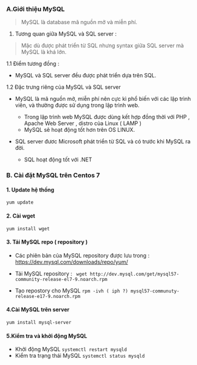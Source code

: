 ﻿### A.Giới thiệu MySQL > MySQL là database mã nguồn mở và miễn phí.1. Tương quan giữa MySQL và SQL server :> Mặc dù được phát triển từ SQL nhưng syntax giữa SQL server mà MySQL là khá lớn.1.1 Điểm tương đồng :- MySQL và SQL server đều được phát triển dựa trên SQL.1.2 Đặc trưng riêng của MySQL và SQL server - MySQL là mã nguồn mở, miễn phí nên cực kì phổ biến với các lập trình viên, và thường được sử dụng trong lập trình web.	- Trong lập trình web MySQL được dùng kết hợp đồng thời với PHP , Apache Web Server , distro của Linux ( LAMP )	- MySQL sẽ hoạt động tốt hơn trên OS LINUX.- SQL server đươc Microsoft phát triển từ SQL và có trước khi MySQL ra đời. 	- SQL hoạt động tốt với .NET 	### B. Cài đặt MySQL trên Centos 7 #### 1. Update hệ thống ` yum update `#### 2. Cài wget` yum install wget `#### 3. Tải MySQL repo ( repository )- Các phiên bản của MySQL repository được lưu trong : https://dev.mysql.com/downloads/repo/yum/- Tải MySQL repository : `  wget http://dev.mysql.com/get/mysql57-community-release-el7-9.noarch.rpm `- Tạo repostory cho MySQL ` rpm -ivh ( iph ?) mysql57-communuty-release-e17-9.noarch.rpm `#### 4.Cài MySQL trên server ` yum install mysql-server `#### 5.Kiểm tra và khởi động MySQL- Khởi động MySQL	` systemctl restart mysqld `- Kiểm tra trạng thái MySQL	` systemctl status mysqld `